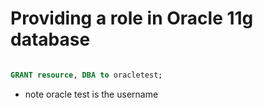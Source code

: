 # Providing a role in Oracle 11g database #

```sql

GRANT resource, DBA to oracletest;

```

- note oracle test is the username